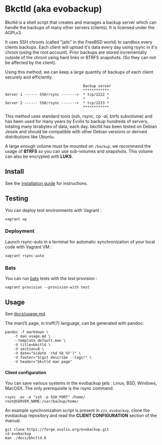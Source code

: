 Bkctld (aka evobackup)
=========

Bkctld is a shell script that creates and manages a backup server
which can handle the backups of many other servers (clients). It
is licensed under the AGPLv3.

It uses SSH chroots (called "jails" in the FreeBSD world) to sandbox
every clients backups. Each client will upload it's data every day
using rsync in it's chroot (using the root account).  Prior backups
are stored incrementally outside of the chroot using hard links or
BTRFS snapshots.  (So they can not be affected by the client). 

Using this method, we can keep a large quantity of backups of each
client securely and efficiently.

~~~
                                    Backup server
                                    ************
Server 1 ------ SSH/rsync ------->  * tcp/2222 *
                                    *          *
Server 2 ------ SSH/rsync ------->  * tcp/2223 *
                                    ************
~~~

This method uses standard tools (ssh, rsync, cp -al, btrfs subvolume)
and has been used for many years by Evolix to backup hundreds of
servers, totaling many terabytes of data, each day.  bkctld has
been tested on Debian Jessie and should be compatible with other
Debian versions or derived distributions like Ubuntu.

A large enough volume must be mounted on `/backup`, we recommend
the usage of **BTRFS** so you can use sub-volumes and snapshots.
This volume can also be encrypted with **LUKS**.

## Install

See the [installation guide](docs/install.md) for instructions.

## Testing

You can deploy test environments with Vagrant :

~~~
vagrant up
~~~

### Deployment

Launch rsync-auto in a terminal for automatic synchronization of
your local code with Vagrant VM :

~~~
vagrant rsync-auto
~~~

### Bats

You can run [bats](https://github.com/sstephenson/bats) tests with
the *test* provision :

~~~
vagrant provision --provision-with test
~~~

## Usage

See [docs/usage.md](docs/usage.md).

The man(1) page, in troff(7) language, can be generated with pandoc:

~~~
pandoc -f markdown \
	-t man usage.md \
	--template default.man \
	-V title=bkctld \
	-V section=8 \
	-V date="$(date '+%d %b %Y')" \
	-V footer="$(git describe --tags)" \
	-V header="bkctld man page"
~~~

#### Client configuration

You can save various systems in the evobackup jails :  Linux, BSD,
Windows, MacOSX. The only prerequisite is the rsync command.

~~~
rsync -av -e "ssh -p SSH_PORT" /home/ root@SERVER_NAME:/var/backup/home/
~~~

An example synchronization script is present in `zzz_evobackup`,
clone the evobackup repository and read the **CLIENT CONFIGURATION**
section of the manual.

~~~
git clone https://forge.evolix.org/evobackup.git
cd evobackup
man ./docs/bkctld.8
~~~
